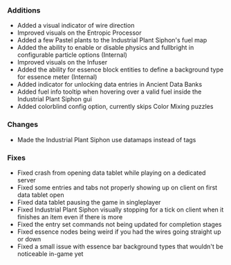 ### Additions
- Added a visual indicator of wire direction
- Improved visuals on the Entropic Processor
- Added a few Pastel plants to the Industrial Plant Siphon's fuel map
- Added the ability to enable or disable physics and fullbright in configurable particle options (Internal)
- Improved visuals on the Infuser
- Added the ability for essence block entities to define a background type for essence meter (Internal)
- Added indicator for unlocking data entries in Ancient Data Banks
- Added fuel info tooltip when hovering over a valid fuel inside the Industrial Plant Siphon gui
- Added colorblind config option, currently skips Color Mixing puzzles

### Changes
- Made the Industrial Plant Siphon use datamaps instead of tags

### Fixes
- Fixed crash from opening data tablet while playing on a dedicated server
- Fixed some entries and tabs not properly showing up on client on first data tablet open
- Fixed data tablet pausing the game in singleplayer
- Fixed Industrial Plant Siphon visually stopping for a tick on client when it finishes an item even if there is more
- Fixed the entry set commands not being updated for completion stages
- Fixed essence nodes being weird if you had the wires going straight up or down
- Fixed a small issue with essence bar background types that wouldn't be noticeable in-game yet